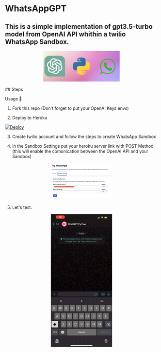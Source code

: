 # WhatsAppGPT

## This is a simple implementation of gpt3.5-turbo model from OpenAI API whithin a twilio WhatsApp Sandbox.

<div align="center">
<p>
    <a href="https://josebenitez.tech" target="_blank">
      <img width="50%" src="assets/banner.png"></a>
</p>
</div>
## Steps 

Usage :nut_and_bolt:

1. Fork this repo (Don't forget to put your OpenAI Keys envs)

2. Deploy to Heroku 

[![Deploy](https://www.herokucdn.com/deploy/button.svg)](https://heroku.com/deploy)

3. Create twilio account and follow the steps to create WhatsApp Sandbox

4. In the Sandbox Settings put your heroku server link with POST Method (this will enable the comunication between the OpenAI API and your Sandbox)

<div align="center">
<p>
    <a href="https://josebenitez.tech" target="_blank">
      <img width="40%" src="assets/sandbox_settings.png"></a>
</p>
</div>

5. Let's test.

<div align="center">
<p>
    <a href="https://josebenitez.tech" target="_blank">
      <img width="40%" src="assets/demo.gif"></a>
</p>
</div>